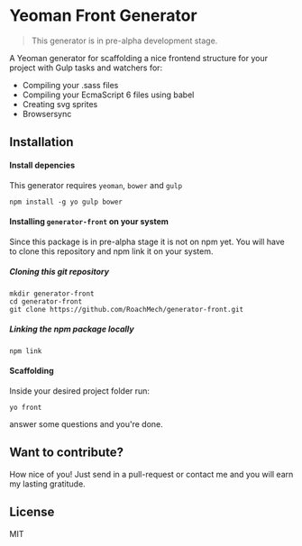 # Yeoman Front Generator

> This generator is in pre-alpha development stage.

A Yeoman generator for scaffolding a nice frontend structure for your project with Gulp tasks and watchers for:

* Compiling your .sass files
* Compiling your EcmaScript 6 files using babel
* Creating svg sprites
* Browsersync


## Installation

#### Install depencies 
This generator requires `yeoman`, `bower` and `gulp`

```
npm install -g yo gulp bower
```

#### Installing `generator-front` on your system

Since this package is in pre-alpha stage it is not on npm yet. You will have to clone this repository and npm link it on your system.

##### Cloning this git repository
```
mkdir generator-front
cd generator-front
git clone https://github.com/RoachMech/generator-front.git
```

##### Linking the npm package locally
```
npm link
```

#### Scaffolding
Inside your desired project folder run:

```
yo front
```

answer some questions and you're done.



## Want to contribute?

How nice of you! Just send in a pull-request or contact me and you will earn my lasting gratitude.



## License

MIT

